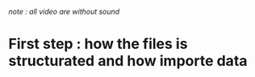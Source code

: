 *note : all video are without sound*

# First step : how the files is structurated and how importe data  


